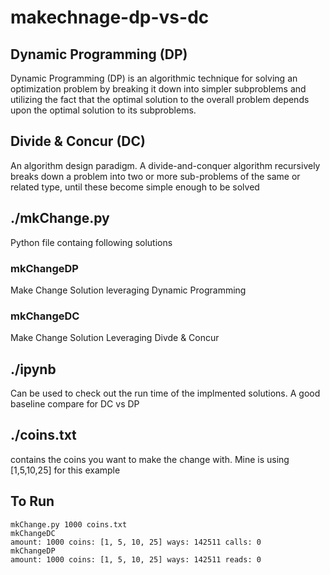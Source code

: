 # makechnage-dp-vs-dc

## Dynamic Programming (DP)
Dynamic Programming (DP) is an algorithmic technique for solving an optimization problem by breaking it down into simpler subproblems and utilizing the fact that the optimal solution to the overall problem depends upon the optimal solution to its subproblems.

## Divide & Concur (DC)
An algorithm design paradigm. A divide-and-conquer algorithm recursively breaks down a problem into two or more sub-problems of the same or related type, until these become simple enough to be solved

## ./mkChange.py
Python file containg following solutions

### mkChangeDP
Make Change Solution leveraging Dynamic Programming

### mkChangeDC
Make Change Solution Leveraging Divde & Concur

## ./ipynb
Can be used to check out the run time of the implmented solutions. A good baseline compare for DC vs DP

## ./coins.txt
contains the coins you want to make the change with. Mine is using [1,5,10,25] for this example

## To Run
```
mkChange.py 1000 coins.txt
mkChangeDC
amount: 1000 coins: [1, 5, 10, 25] ways: 142511 calls: 0
mkChangeDP
amount: 1000 coins: [1, 5, 10, 25] ways: 142511 reads: 0
```